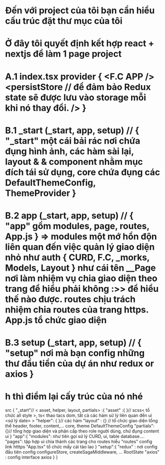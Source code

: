 # Đến với project của tôi bạn cần hiểu cấu trúc đặt thư mục của tôi
# Ở đây tôi quyết định kết hợp react + nextjs để làm 1 page project 


# A.1 index.tsx provider { <persistStore >  <F.C APP /> <persistStore // để đảm bảo Redux state sẽ được lưu vào storage mỗi khi nó thay đổi. /> }
 #   B.1 _start (_start, app, setup) // { "_start" một cái bải rác  nơi chứa đụng hình ảnh, các hàm sài lại, layout & & component nhằm mục đích tái sử dụng,  core chứa đụng các DefaultThemeConfig, ThemeProvider }
 #   B.2 app (_start, app, setup) // { "app" gồm modules, page, routes, App.js  } => modules một mớ hổn độn liên quan đến việc quản lý giao diện nhỏ như auth { CURD, F.C, _morks, Models, Layout  } như cái tên __Page nơi làm nhiệm vụ chia giao diện theo trang để hiểu phải không :>> để hiểu thế nào được. routes chịu trách nhiệm chia routes của trang https. App.js tổ chức giao diện  
 #   B.3 setup (_start, app, setup) // { "setup" nơi mà bạn config những thư đầu tiền của dự án như  redux or axios } 
# h thì điểm lại cấy trúc của nó nhé
src {
    "_start"// < asset, helper, layout, partials> :{ 
        "asset" :{  }//  scss< tổ chức all style >, ts< thao tacs dom, tất cả các hàm sử lý liên quan đến ui <sử lý date> >
        "helper": { }// các hám 
        "layout" : {} // tổ chức giao diện tổng thể header, footer, content,... core, theme DefaultThemeConfig 
        "partials": {}// tổng hợp giao diện và phân cấp theo role người dùng, chứ đụng content ui
    }
    "app":{
        "modules": như tiên gọi sử lý CURD, ui,  table database....
        "pages": tập hợp ui chia thành các trang cho routes hiểu
        "routes" config link htttps
        "App.tsx" tổ chức mấy cái tào lao 
    }
    "setup":{
        "redux" : nơi config đầu tiên config configureStore, createSagaMiddleware, ... RootState
        "axios" : config interface axios
    }
}